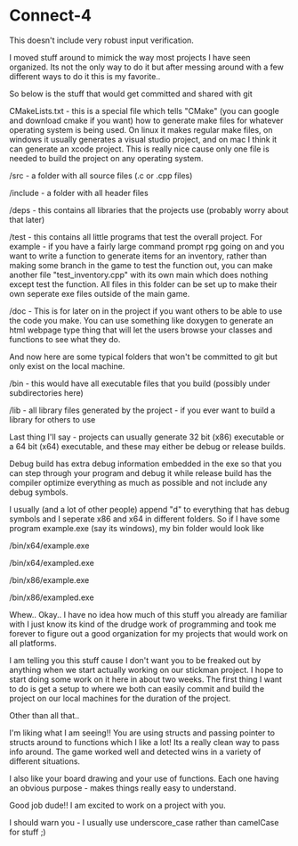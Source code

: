 # Connect-4
This doesn't include very robust input verification.

I moved stuff around to mimick the way most projects I have seen organized. Its not the only way to do it but after messing around with a few different ways to do it this is my favorite..

So below is the stuff that would get committed and shared with git

CMakeLists.txt - this is a special file which tells "CMake" (you can google and download cmake if you want) how to generate make files for whatever operating system is being used. On linux it makes regular make files, on windows it usually generates a visual studio project, and on mac I think it can generate an xcode project. This is really nice cause only one file is needed to build the project on any operating system.

/src - a folder with all source files (.c or .cpp files)

/include - a folder with all header files

/deps - this contains all libraries that the projects use (probably worry about that later)

/test - this contains all little programs that test the overall project. For example - if you have a fairly large command prompt rpg going on and you want to write a function to generate items for an inventory, rather than making some branch in the game to test the function out, you can make another file "test_inventory.cpp" with its own main which does nothing except test the function. All files in this folder can be set up to make their own seperate exe files outside of the main game.

/doc - This is for later on in the project if you want others to be able to use the code you make. You can use something like doxygen to generate an html webpage type thing that will let the users browse your classes and functions to see what they do.


And now here are some typical folders that won't be committed to git but only exist on the local machine.

/bin - this would have all executable files that you build (possibly under subdirectories here)

/lib - all library files generated by the project - if you ever want to build a library for others to use

Last thing I'll say - projects can usually generate 32 bit (x86) executable or a 64 bit (x64) executable, and these may either be debug or release builds.

Debug build has extra debug information embedded in the exe so that you can step through your program and debug it while release build has the compiler optimize everything as much as possible and not include any debug symbols.

I usually (and a lot of other people) append "d" to everything that has debug symbols and I seperate x86 and x64 in different folders. So if I have some program example.exe (say its windows), my bin folder would look like

/bin/x64/example.exe

/bin/x64/exampled.exe

/bin/x86/example.exe

/bin/x86/exampled.exe

Whew.. Okay.. I have no idea how much of this stuff you already are familiar with I just know its kind of the drudge work of programming and took me forever to figure out a good organization for my projects that would work on all platforms.

I am telling you this stuff cause I don't want you to be freaked out by anything when we start actually working on our stickman project. I hope to start doing some work on it here in about two weeks. The first thing I want to do is get a setup to where we both can easily commit and build the project on our local machines for the duration of the project.


Other than all that..

I'm liking what I am seeing!! You are using structs and passing pointer to structs around to functions which I like a lot! Its a really clean way to pass info around. The game worked well and detected wins in a variety of different situations.

I also like your board drawing and your use of functions. Each one having an obvious purpose - makes things really easy to understand.

Good job dude!! I am excited to work on a project with you.

I should warn you - I usually use underscore_case rather than camelCase for stuff ;)